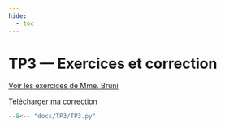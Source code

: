 ```yaml
---
hide:
  - toc
---
```


# TP3 — Exercices et correction

[Voir les exercices de Mme. Bruni](TP3/TP%203.pdf)

<a href="TP3/TP3.py" download>Télécharger ma correction</a>

```python
--8<-- "docs/TP3/TP3.py"
```
